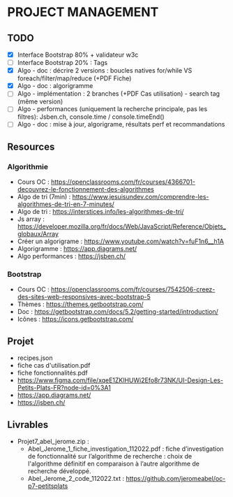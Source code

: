 # PROJECT MANAGEMENT

## TODO
- [x] Interface Bootstrap 80% + validateur w3c
- [ ] Interface Bootstrap 20% : Tags
- [x] Algo - doc : décrire 2 versions : boucles natives for/while VS foreach/filter/map/reduce (+PDF Fiche)
- [x] Algo - doc : algorigramme
- [ ] Algo - implémentation : 2 branches (+PDF Cas utilisation) - search tag (même version)
- [ ] Algo - performances (uniquement la recherche principale, pas les filtres): Jsben.ch, console.time / console.timeEnd()
- [ ] Algo - doc : mise à jour, algorigrame, résultats perf et recommandations

## Resources

### Algorithmie
- Cours OC : https://openclassrooms.com/fr/courses/4366701-decouvrez-le-fonctionnement-des-algorithmes
- Algo de tri (7min) : https://www.jesuisundev.com/comprendre-les-algorithmes-de-tri-en-7-minutes/
- Algo de tri : https://interstices.info/les-algorithmes-de-tri/
- Js array : https://developer.mozilla.org/fr/docs/Web/JavaScript/Reference/Objets_globaux/Array
- Créer un algorigrame : https://www.youtube.com/watch?v=fuF1n6__h1A
- Algorigramme : https://app.diagrams.net/
- Algo performances : https://jsben.ch/

### Bootstrap
- Cours OC : https://openclassrooms.com/fr/courses/7542506-creez-des-sites-web-responsives-avec-bootstrap-5
- Thèmes : https://themes.getbootstrap.com/
- Doc : https://getbootstrap.com/docs/5.2/getting-started/introduction/
- Icônes : https://icons.getbootstrap.com/

## Projet
- recipes.json
- fiche cas d'utilisation.pdf
- fiche fonctionnalités.pdf
- https://www.figma.com/file/xqeE1ZKlHUWi2Efo8r73NK/UI-Design-Les-Petits-Plats-FR?node-id=0%3A1
- https://app.diagrams.net/
- https://jsben.ch/

 ## Livrables
- Projet7_abel_jerome.zip :
    - Abel_Jerome_1_fiche_investigation_112022.pdf : fiche d’investigation de fonctionnalité sur l’algorithme de recherche : choix de l'algorithme définitif en comparaison à l’autre algorithme de recherche développé.
    - Abel_Jerome_2_code_112022.txt : https://github.com/jeromeabel/oc-p7-petitsplats